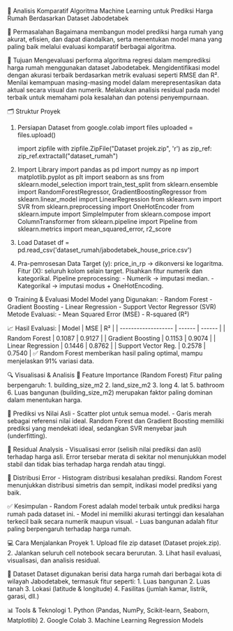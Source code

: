 🏡 Analisis Komparatif Algoritma Machine Learning untuk Prediksi Harga Rumah Berdasarkan Dataset Jabodetabek

📌 Permasalahan
Bagaimana membangun model prediksi harga rumah yang akurat, efisien, dan dapat diandalkan, serta menentukan model mana yang paling baik melalui evaluasi komparatif berbagai algoritma.

🎯 Tujuan
Mengevaluasi performa algoritma regresi dalam memprediksi harga rumah menggunakan dataset Jabodetabek.
Mengidentifikasi model dengan akurasi terbaik berdasarkan metrik evaluasi seperti RMSE dan R².
Menilai kemampuan masing-masing model dalam merepresentasikan data aktual secara visual dan numerik.
Melakukan analisis residual pada model terbaik untuk memahami pola kesalahan dan potensi penyempurnaan.

🗂️ Struktur Proyek
1. Persiapan Dataset
    from google.colab import files
    uploaded = files.upload()

    import zipfile
    with zipfile.ZipFile("Dataset projek.zip", 'r') as zip_ref:
        zip_ref.extractall("dataset_rumah")

2. Import Library
    import pandas as pd
    import numpy as np
    import matplotlib.pyplot as plt
    import seaborn as sns
    from sklearn.model_selection import train_test_split
    from sklearn.ensemble import RandomForestRegressor, GradientBoostingRegressor
    from sklearn.linear_model import LinearRegression
    from sklearn.svm import SVR
    from sklearn.preprocessing import OneHotEncoder
    from sklearn.impute import SimpleImputer
    from sklearn.compose import ColumnTransformer
    from sklearn.pipeline import Pipeline
    from sklearn.metrics import mean_squared_error, r2_score

3. Load Dataset
    df = pd.read_csv('dataset_rumah/jabodetabek_house_price.csv')

4. Pra-pemrosesan Data
    Target (y): price_in_rp → dikonversi ke logaritma.
    Fitur (X): seluruh kolom selain target.
    Pisahkan fitur numerik dan kategorikal.
    Pipeline preprocessing:
        - Numerik → imputasi median.
        - Kategorikal → imputasi modus + OneHotEncoding.

⚙️ Training & Evaluasi Model
    Model yang Digunakan:
    - Random Forest
    - Gradient Boosting
    - Linear Regression
    - Support Vector Regressor (SVR)
    Metode Evaluasi:
    - Mean Squared Error (MSE)
    - R-squared (R²)

📈 Hasil Evaluasi:
    | Model               | MSE    | R²     |
    | ------------------- | ------ | ------ |
    | Random Forest       | 0.1087 | 0.9127 |
    | Gradient Boosting   | 0.1153 | 0.9074 |
    | Linear Regression   | 0.1446 | 0.8762 |
    | Support Vector Reg. | 0.2578 | 0.7540 |
    ✅ Random Forest memberikan hasil paling optimal, mampu menjelaskan 91% variasi data.

🔍 Visualisasi & Analisis
    🔹 Feature Importance (Random Forest)
    Fitur paling berpengaruh:
    1. building_size_m2
    2. land_size_m2
    3. long
    4. lat
    5. bathroom
    6. Luas bangunan (building_size_m2) merupakan faktor paling dominan dalam menentukan harga.

🔹 Prediksi vs Nilai Asli
    - Scatter plot untuk semua model.
    - Garis merah sebagai referensi nilai ideal.
    Random Forest dan Gradient Boosting memiliki prediksi yang mendekati ideal, sedangkan SVR menyebar jauh (underfitting).

🔹 Residual Analysis
    - Visualisasi error (selisih nilai prediksi dan asli) terhadap harga asli.
    Error tersebar merata di sekitar nol menunjukkan model stabil dan tidak bias terhadap harga rendah atau tinggi.

🔹 Distribusi Error
    - Histogram distribusi kesalahan prediksi.
    Random Forest menunjukkan distribusi simetris dan sempit, indikasi model prediksi yang baik.

✅ Kesimpulan
    - Random Forest adalah model terbaik untuk prediksi harga rumah pada dataset ini.
    - Model ini memiliki akurasi tertinggi dan kesalahan terkecil baik secara numerik maupun visual.
    - Luas bangunan adalah fitur paling berpengaruh terhadap harga rumah.

💻 Cara Menjalankan Proyek
    1. Upload file zip dataset (Dataset projek.zip).
    2. Jalankan seluruh cell notebook secara berurutan.
    3. Lihat hasil evaluasi, visualisasi, dan analisis residual.

📁 Dataset
    Dataset digunakan berisi data harga rumah dari berbagai kota di wilayah Jabodetabek, termasuk fitur seperti:
    1. Luas bangunan
    2. Luas tanah
    3. Lokasi (latitude & longitude)
    4. Fasilitas (jumlah kamar, listrik, garasi, dll.)

📊 Tools & Teknologi
    1. Python (Pandas, NumPy, Scikit-learn, Seaborn, Matplotlib)
    2. Google Colab
    3. Machine Learning Regression Models